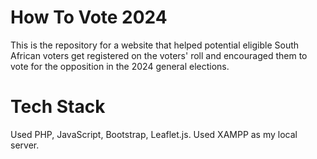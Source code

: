 # How To Vote 2024
This is the repository for a website that helped potential eligible South African voters get registered on the voters' roll and encouraged them to vote for the opposition in the 2024 general elections.

# Tech Stack
Used PHP, JavaScript, Bootstrap, Leaflet.js. Used XAMPP as my local server.
